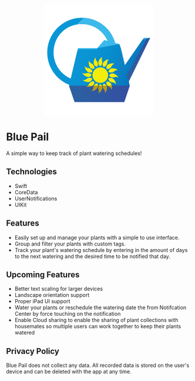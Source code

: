 <p align="center">
  <img width="300" height="300" src="https://github.com/Davidwallacesadler/BluePail/blob/master/LargeAppLogo.png?raw=true">
</p>

# Blue Pail
A simple way to keep track of plant watering schedules!
## Technologies
* Swift
* CoreData
* UserNotifications
* UIKit
## Features
* Easily set up and manage your plants with a simple to use interface.
* Group and filter your plants with custom tags. 
* Track your plant's watering schedule by entering in the amount of days to the next watering and the desired time to be notified that day.
## Upcoming Features
* Better text scaling for larger devices
* Landscape orientation support
* Proper iPad UI support
* Water your plants or reschedule the watering date the from Notifcation Center by force touching on the notification
* Enable Cloud sharing to enable the sharing of plant collections with housemates so multiple users can work together to keep their plants watered
## Privacy Policy
Blue Pail does not collect any data. All recorded data is stored on the user's device and can be deleted with the app at any time.
